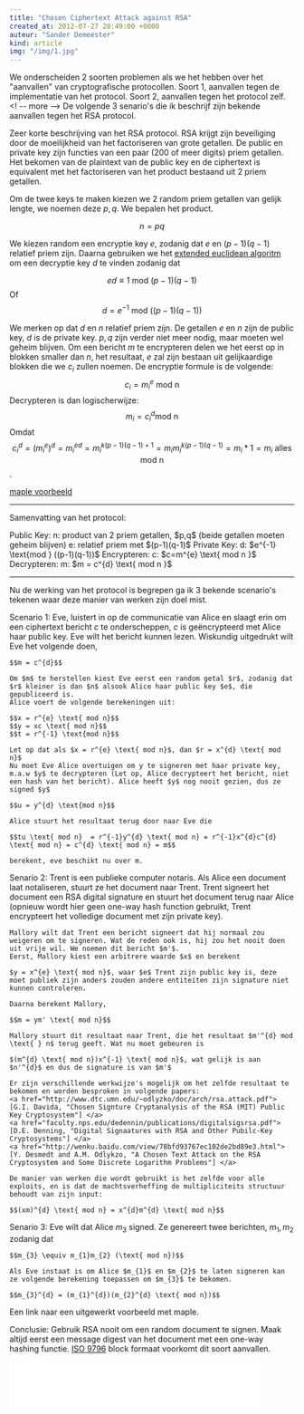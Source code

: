 ```yaml
---
title: "Chosen Ciphertext Attack against RSA"
created_at: 2012-07-27 20:49:00 +0000
auteur: "Sander Demeester"
kind: article
img: "/img/1.jpg"
---
```

We onderscheiden 2 soorten problemen als we het hebben over het "aanvallen" van cryptografische protocollen. 
Soort 1, aanvallen tegen de implementatie van het protocol. 
Soort 2, aanvallen tegen het protocol zelf. 
<! -- more -->
De volgende 3 senario's die ik beschrijf zijn bekende aanvallen tegen het RSA protocol.

Zeer korte beschrijving van het RSA protocol.
RSA krijgt zijn beveiliging door de moeilijkheid van het factoriseren van grote getallen. De public en private key zijn functies van een paar (200 of meer digits) priem getallen. Het bekomen van de plaintext van de public key en de ciphertext is equivalent met het factoriseren van het product bestaand uit 2 priem getallen.

Om de twee keys te maken kiezen we 2 random priem getallen van gelijk lengte, we noemen deze $p,q$. We bepalen het product.

$$n = pq$$

We kiezen random een encryptie key $e$, zodanig dat $e$ en $(p-1)(q-1)$ relatief priem zijn. 
Daarna gebruiken we het <a href="http://en.wikipedia.org/wiki/Extended_Euclidean_algorithm">extended euclidean algoritm</a> om een decryptie key $d$ te vinden zodanig dat

$$ed \equiv 1 \text{ mod } (p-1)(q-1)$$
Of
$$d = e^{-1} \text{ mod } ((p-1)(q-1))$$

We merken op dat $d$ en $n$ relatief priem zijn.  De getallen $e$ en $n$ zijn de public key, $d$ is de private key. $p,q$ zijn verder niet meer nodig, maar moeten wel geheim blijven.
Om een bericht $m$ te encrypteren delen we het eerst op in blokken smaller dan $n$, het resultaat, $e$ zal zijn bestaan uit gelijkaardige blokken die we $c_{i}$ zullen noemen.
De encryptie formule is de volgende:
$$c_{i} = m_{i}^{e} \text{ mod n }$$
Decrypteren is dan logischerwijze:
$$m_{i} = c_{i}^{d} \text{mod n}$$
Omdat
$$c_{i}^{d}=(m_{i}^{e})^{d} = m_{i}^{ed}=m_{i}^{k(p-1)(q-1)+1} = m_{i}m_{i}^{k(p-1)(q-1)} = m_{i}*1=m_{i} \text{ alles mod n}$$.

<a href="http://sanderdemeester.be/maple/RSA-example.mw">maple voorbeeld</a>

<hr>
Samenvatting van het protocol:
<p>
Public Key:
n: product van 2 priem getallen, $p,q$ (beide getallen moeten geheim blijven)
e: relatief priem met $(p-1)(q-1)$
Private Key:
d: $e^{-1} \text{mod } ((p-1)(q-1))$
Encrypteren:
c: $c=m^{e} \text{ mod n }$
Decrypteren:
m: $m = c^{d} \text{ mod n }$
<hr>

Nu de werking van het protocol is begrepen ga ik 3 bekende scenario's tekenen waar deze manier van werken zijn doel mist. 

Scenario 1: 
	Eve, luistert in op de communicatie van Alice en slaagt erin om een ciphertext bericht $c$ te onderscheppen, $c$ is geëncrypteerd met Alice haar public key. Eve wilt het bericht kunnen lezen. 
	Wiskundig uitgedrukt wilt Eve het volgende doen,
	
	$$m = c^{d}$$

	Om $m$ te herstellen kiest Eve eerst een random getal $r$, zodanig dat $r$ kleiner is dan $n$ alsook Alice haar public key $e$, die gepubliceerd is.
	Alice voert de volgende berekeningen uit:
	
	$$x = r^{e} \text{ mod n}$$
	$$y = xc \text{ mod n}$$
	$$t = r^{-1} \text{mod n}$$
	
	Let op dat als $x = r^{e} \text{ mod n}$, dan $r = x^{d} \text{ mod n}$
	Nu moet Eve Alice overtuigen om y te signeren met haar private key, m.a.w $y$ te decrypteren (Let op, Alice decrypteert het bericht, niet een hash van het bericht). Alice heeft $y$ nog nooit gezien, dus ze signed $y$
	
	$$u = y^{d} \text{mod n}$$
	
	Alice stuurt het resultaat terug door naar Eve die 

	$$tu \text{ mod n}  = r^{-1}y^{d} \text{ mod n} = r^{-1}x^{d}c^{d} \text{ mod n} = c^{d} \text{ mod n} = m$$

	berekent, eve beschikt nu over m.

Senario 2:
	Trent is een publieke computer notaris. Als Alice een document laat notaliseren, stuurt ze het document naar Trent. Trent signeert het document een RSA digital signature en stuurt het 
	document terug naar Alice (opnieuw wordt hier geen one-way hash function gebruikt, Trent encrypteert het volledige document met zijn private key).
	
	Mallory wilt dat Trent een bericht signeert dat hij normaal zou weigeren om te signeren. Wat de reden ook is, hij zou het nooit doen uit vrije wil. We noemen dit bericht $m'$.
	Eerst, Mallory kiest een arbitrere waarde $x$ en berekent 
	
	$y = x^{e} \text{ mod n}$, waar $e$ Trent zijn public key is, deze moet publiek zijn anders zouden andere entiteiten zijn signature niet kunnen controleren.
	
	Daarna berekent Mallory,
	
	$$m = ym' \text{ mod n}$$

	Mallory stuurt dit resultaat naar Trent, die het resultaat $m'^{d} mod \text{ } n$ terug geeft. Wat nu moet gebeuren is

	$(m^{d} \text{ mod n})x^{-1} \text{ mod n}$, wat gelijk is aan $n'^{d}$ en dus de signature is van $m'$

	Er zijn verschillende werkwijze's mogelijk om het zelfde resultaat te bekomen en worden besproken in volgende papers: 
	<a href="http://www.dtc.umn.edu/~odlyzko/doc/arch/rsa.attack.pdf">[G.I. Davida, "Chosen Signture Cryptanalysis of the RSA (MIT) Public Key Cryptosystem"] </a>
	<a href="faculty.nps.edu/dedennin/publications/digitalsigsrsa.pdf">[D.E. Denning, "Digital Signaatures with RSA and Other Pubilc-Key Cryptosystems"] </a>
	<a href="http://wenku.baidu.com/view/78bfd93767ec102de2bd89e3.html">[Y. Desmedt and A.M. Odlykzo, "A Chosen Text Attack on the RSA Cryptosystem and Some Discrete Logarithm Problems"] </a>
	
	De manier van werken die wordt gebruikt is het zelfde voor alle exploits, en is dat de machtsverheffing de multipliciteits structuur behoudt van zijn input:

	$$(xm)^{d} \text{ mod n} = x^{d}m^{d} \text{ mod n}$$

Senario 3:
	Eve wilt dat Alice $m_{3}$ signed. Ze genereert twee berichten, $m_{1},m_{2}$ zodanig dat
	
	$$m_{3} \equiv m_{1}m_{2} (\text{ mod n})$$
	
	Als Eve instaat is om Alice $m_{1}$ en $m_{2}$ te laten signeren kan ze volgende berekening toepassen om $m_{3}$ te bekomen.

	$$m_{3}^{d} = (m_{1}^{d})(m_{2}^{d} \text{ mod n})$$
Een link naar een uitgewerkt voorbeeld met maple.

Conclusie: 
Gebruik RSA nooit om een random document te signen.
 Maak altijd eerst een message digest van het document met een one-way hashing functie. <a href="http://www.iso.org/iso/iso_catalogue/catalogue_tc/catalogue_detail.htm?csnumber=35455">ISO 9796</a> block formaat voorkomt dit soort aanvallen.

<iframe src="//www.facebook.com/plugins/like.php?href=http%3A%2F%2Fwww.sanderdemeester.be%2Fd%2Fnode%2F31&amp;send=false&amp;layout=standard&amp;width=450&amp;show_faces=true&amp;action=like&amp;colorscheme=light&amp;font&amp;height=80&amp;appId=207404839325473" scrolling="no" frameborder="0" style="border:none; overflow:hidden; width:450px; height:80px;" allowTransparency="true"></iframe>
